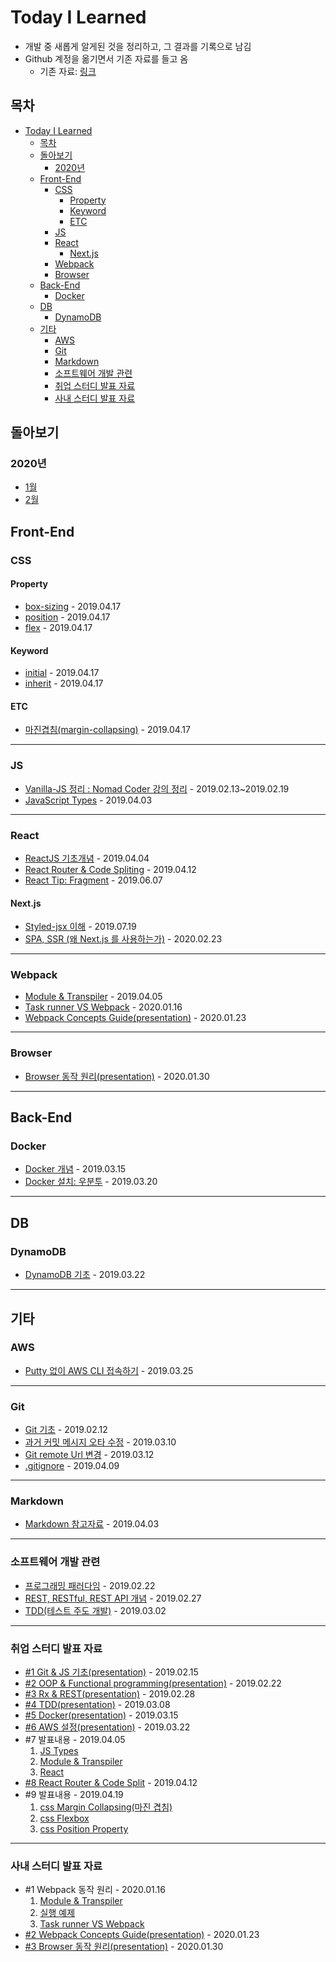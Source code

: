 # Today I Learned

- 개발 중 새롭게 알게된 것을 정리하고, 그 결과를 기록으로 남김
- Github 계정을 옮기면서 기존 자료를 들고 옴
  - 기존 자료: [링크](https://github.com/Teperi/TIL)

## 목차

- [Today I Learned](#today-i-learned)
  - [목차](#%eb%aa%a9%ec%b0%a8)
  - [돌아보기](#%eb%8f%8c%ec%95%84%eb%b3%b4%ea%b8%b0)
    - [2020년](#2020%eb%85%84)
  - [Front-End](#front-end)
    - [CSS](#css)
      - [Property](#property)
      - [Keyword](#keyword)
      - [ETC](#etc)
    - [JS](#js)
    - [React](#react)
      - [Next.js](#nextjs)
    - [Webpack](#webpack)
    - [Browser](#browser)
  - [Back-End](#back-end)
    - [Docker](#docker)
  - [DB](#db)
    - [DynamoDB](#dynamodb)
  - [기타](#%ea%b8%b0%ed%83%80)
    - [AWS](#aws)
    - [Git](#git)
    - [Markdown](#markdown)
    - [소프트웨어 개발 관련](#%ec%86%8c%ed%94%84%ed%8a%b8%ec%9b%a8%ec%96%b4-%ea%b0%9c%eb%b0%9c-%ea%b4%80%eb%a0%a8)
    - [취업 스터디 발표 자료](#%ec%b7%a8%ec%97%85-%ec%8a%a4%ed%84%b0%eb%94%94-%eb%b0%9c%ed%91%9c-%ec%9e%90%eb%a3%8c)
    - [사내 스터디 발표 자료](#%ec%82%ac%eb%82%b4-%ec%8a%a4%ed%84%b0%eb%94%94-%eb%b0%9c%ed%91%9c-%ec%9e%90%eb%a3%8c)

## 돌아보기

### 2020년

- [1월](./retrospect/retrospect_202001.md)
- [2월](./retrospect/retrospect_202002.md)

## Front-End

### CSS

#### Property

- [box-sizing](./css/property-box-sizing.md) - 2019.04.17
- [position](./css/property-position.md) - 2019.04.17
- [flex](./css/layout-flexbox.md) - 2019.04.17

#### Keyword

- [initial](./css/keyword-initial.md) - 2019.04.17
- [inherit](./css/keyword-inherit.md) - 2019.04.17

#### ETC

- [마진겹침(margin-collapsing)](./css/margin-collapsing.md) - 2019.04.17

---

### JS

- [Vanilla-JS 정리 : Nomad Coder 강의 정리](./js/vanillajs.md) - 2019.02.13~2019.02.19
- [JavaScript Types](./js/js-types.md) - 2019.04.03

---

### React

- [ReactJS 기초개념](./react/reactjs.md) - 2019.04.04
- [React Router & Code Spliting](./react/router-n-code_split.md) - 2019.04.12
- [React Tip: Fragment](./react/react_fragment.md) - 2019.06.07

#### Next.js

- [Styled-jsx 이해](./nextjs/styled-jsx.md) - 2019.07.19
- [SPA, SSR (왜 Next.js 를 사용하는가)](./nextjs/spa_ssr_nextjs.md) - 2020.02.23

---

### Webpack

- [Module & Transpiler](./webpack/module-n-transpiler.md) - 2019.04.05
- [Task runner VS Webpack](./webpack/task_runner-vs-webpack.md) - 2020.01.16
- [Webpack Concepts Guide(presentation)](https://docs.google.com/presentation/d/1J1gt_Tav1Fbm8eNaKRC7Nfm81RVjbHSdyQmg5dntHes/edit?usp=sharing) - 2020.01.23

---

### Browser

- [Browser 동작 원리(presentation)](https://docs.google.com/presentation/d/1Ber9cN-bIcNTxYR5wqleJKaA4s5xa9LHP9GC681svUA/edit?usp=sharing) - 2020.01.30

---

## Back-End

### Docker

- [Docker 개념](./docker/docker_basic.md) - 2019.03.15
- [Docker 설치: 우분투](./docker/docker_install.md) - 2019.03.20

---

## DB

### DynamoDB

- [DynamoDB 기초](./aws-dynamo_db/dynamo_db-basic.md) - 2019.03.22

---

## 기타

### AWS

- [Putty 없이 AWS CLI 접속하기](./aws/not_use_putty.md) - 2019.03.25

---

### Git

- [Git 기초](./git/git_basic.md) - 2019.02.12
- [과거 커밋 메시지 오타 수정](./git/git_edit_commit_message.md) - 2019.03.10
- [Git remote Url 변경](./git/git_change_remoteUrl.md) - 2019.03.12
- [.gitignore](./git/git_ignore.md) - 2019.04.09

---

### Markdown

- [Markdown 참고자료](./markdown/markdown_참고자료.md) - 2019.04.03

---

### 소프트웨어 개발 관련

- [프로그래밍 패러다임](./software_development/programming_paradigms.md) - 2019.02.22
- [REST, RESTful, REST API 개념](./software_development/restapi.md) - 2019.02.27
- [TDD(테스트 주도 개발)](./software_development/tdd.md) - 2019.03.02

---

### 취업 스터디 발표 자료

- [#1 Git & JS 기초(presentation)](https://docs.google.com/presentation/d/1OWNY15Z-0dpxEg93CCyosPcU7DLvAyUE71KO8amji90/edit?usp=sharing) - 2019.02.15
- [#2 OOP & Functional programming(presentation)](https://docs.google.com/presentation/d/1uh0rrbVksJTHuuGtwCLijbpQIcspbKk5P7nV8dezVVg/edit?usp=sharing) - 2019.02.22
- [#3 Rx & REST(presentation)](https://docs.google.com/presentation/d/1m1ZbWvHiRUnSsXsCNPb3bnPcgATBlAx9YRvaG1j0aOw/edit?usp=sharing) - 2019.02.28
- [#4 TDD(presentation)](https://docs.google.com/presentation/d/1Wb4nAYMA5QjJBWe9Oi_iofSI0mdzJgqZBYtlHJxzzcI/edit?usp=sharing) - 2019.03.08
- [#5 Docker(presentation)](https://docs.google.com/presentation/d/1bzpcls-5RAxmEIe6IvH04GFB_jHvWT5eGXeFiOjcn_Y/edit?usp=sharing) - 2019.03.15
- [#6 AWS 설정(presentation)](https://docs.google.com/presentation/d/1-yq5N_0ZM69lOBnr5koXF1lL81Ab31NwLE20KiqEP18/edit?usp=sharing) - 2019.03.22
- #7 발표내용 - 2019.04.05
  1. [JS Types](./js/js-types.md)
  2. [Module & Transpiler](./webpack/module-n-transpiler.md)
  3. [React](./react/reactjs.md)
- [#8 React Router & Code Split](./react/router-n-code_split.md) - 2019.04.12
- #9 발표내용 - 2019.04.19
  1. [css Margin Collapsing(마진 겹침)](./css/margin-collapsing.md)
  2. [css Flexbox](./css/layout-flexbox.md)
  3. [css Position Property](./css/property-position.md)

---

### 사내 스터디 발표 자료

- #1 Webpack 동작 원리 - 2020.01.16
  1. [Module & Transpiler](./webpack/module-n-transpiler.md)
  2. [실행 예제](https://github.com/Teperi/webpack_ex)
  3. [Task runner VS Webpack](./webpack/task_runner-vs-webpack.md)
- [#2 Webpack Concepts Guide(presentation)](https://docs.google.com/presentation/d/1J1gt_Tav1Fbm8eNaKRC7Nfm81RVjbHSdyQmg5dntHes/edit?usp=sharing) - 2020.01.23
- [#3 Browser 동작 원리(presentation)](https://docs.google.com/presentation/d/1Ber9cN-bIcNTxYR5wqleJKaA4s5xa9LHP9GC681svUA/edit?usp=sharing) - 2020.01.30
